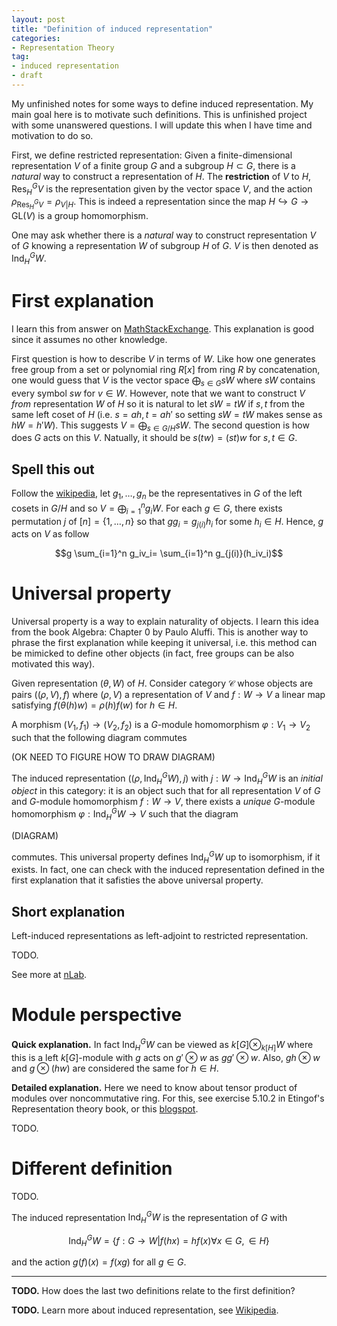 ```yaml
---
layout: post
title: "Definition of induced representation"
categories: 
- Representation Theory
tag: 
- induced representation
- draft
---
```


My unfinished notes for some ways to define induced
representation. My main goal here is to motivate such 
definitions. This is unfinished project 
with some unanswered questions. I will
update this when I have time and motivation to do so. 

First, we define restricted representation: Given 
a finite-dimensional representation $V$ of a 
finite group $G$ and a subgroup 
$H\subset G$, there is a *natural* way to construct 
a representation of $H$. The **restriction** of $V$
to $H$, 
$\text{Res}_H^G V$ is the representation 
given by the vector space $V$, and the action 
$\rho_{\text{Res}_H^G V}=\rho_{V|H}$. This 
is indeed a representation since the map 
$H \hookrightarrow G \rightarrow \text{GL}(V)$ is
a group homomorphism. 

One may ask whether there is a *natural* way to construct 
representation $V$ of $G$ knowing a representation $W$ of 
subgroup $H$ of $G$. $V$ is then denoted as 
$\text{Ind}_H^G W$.

# First explanation

I learn this from answer on 
[MathStackExchange](https://math.stackexchange.com/a/266687/58951). This explanation is good since it assumes no
other knowledge. 

First question is how to describe 
$V$ in terms of $W$. Like how one generates free group
from a set or polynomial ring $R[x]$ from ring $R$
by concatenation, one would guess that $V$ is 
the vector space $\bigoplus_{s\in G}sW$ where $sW$
contains every symbol $sw$ for $v\in W$. However, 
note that we want to construct $V$ *from* representation 
$W$ of $H$ so it is natural to let $sW=tW$ if 
$s,t$ from the same left coset of $H$ (i.e. 
$s=ah,t=ah'$ so setting $sW=tW$ makes sense as 
$hW=h'W$). This suggests $V=\bigoplus_{s\in G/H}sW$.
The second question is how does $G$ acts on this $V$. 
Natually, it should be $s(tw)=(st)w$ for $s,t\in G$. 

## Spell this out

Follow the [wikipedia](https://en.wikipedia.org/wiki/Induced_representation#Algebraic), 
let $g_1,\ldots, g_n$ be the representatives in $G$
of the left cosets in $G/H$ and so
$V=\bigoplus_{i=1}^n g_iW$. For each $g\in G$,
there exists permutation $j$ of $[n]=\{1,\ldots, n\}$
so that $gg_i=g_{j(i)}h_i$ for some $h_i\in H$.
Hence, $g$ acts on $V$ as follow

$$g \sum_{i=1}^n g_iv_i= \sum_{i=1}^n g_{j(i)}(h_iv_i)$$

# Universal property

Universal property is a way to explain naturality
of objects. I learn this idea from the book Algebra:
Chapter 0 by Paulo Aluffi. This is another way
to phrase the first explanation while keeping 
it universal, i.e. this method can be mimicked 
to define other objects (in fact, free groups
can be also motivated this way).

Given representation $(\theta,W)$ of $H$. Consider 
category $\mathcal{C}$ whose objects are pairs 
$((\rho,V),f)$ where $(\rho,V)$ a representation
of $V$ and $f:W\to V$ a linear map satisfying 
$f(\theta(h)w)=\rho(h)f(w)$ for $h\in H$. 

A morphism $(V_1,f_1) \to (V_2,f_2)$ is a 
$G$-module homomorphism $\varphi:V_1\to V_2$ 
such that the following diagram commutes

(OK NEED TO FIGURE HOW TO DRAW DIAGRAM)

The induced representation 
$((\rho, \text{Ind}_H^G W),j)$
with $j:W\to \text{Ind}_H^G W$
is an *initial object* in this category:
it is an object such that 
for all representation $V$ of $G$ and 
$G$-module homomorphism $f:W\to V$, 
there exists a *unique* $G$-module
homomorphism $\varphi:\text{Ind}_H^G W \to V$
such that the diagram 

(DIAGRAM)

commutes. This universal property defines
$\text{Ind}_H^G W$ up to isomorphism, 
if it exists. In fact, one can check 
with the induced representation defined
in the first explanation that it safisties
the above universal property. 

## Short explanation

Left-induced representations as left-adjoint
to restricted representation. 

TODO.

See more at [nLab](https://ncatlab.org/nlab/show/induced+representation). 

# Module perspective

**Quick explanation.**
In fact $\text{Ind}_H^G W$ can be viewed as 
$k[G] \otimes_{k[H]} W$ where 
this is a left $k[G]$-module with $g$ acts on
$g'\otimes w$ as $gg'\otimes w$. Also, 
$gh\otimes w$ and $g\otimes (hw)$ are considered
the same for $h\in H$. 

**Detailed explanation.**
Here we need to know about tensor product
of modules over noncommutative ring. 
For this, see exercise 5.10.2 in Etingof's
Representation theory book, or 
this [blogspot](https://mathstrek.blog/2015/01/31/tensor-product-over-noncommutative-rings/).

TODO. 

# Different definition

TODO.

The induced representation $\text{Ind}_H^G W$
is the representation of $G$ with

$$\text{Ind}_H^GW=\{f:G\to W|f(hx)=hf(x)
\forall x\in G, \in H\}$$

and the action $g(f)(x)=f(xg)$ for all $g\in G$.

---

**TODO.** How does the last two 
definitions relate to the first definition?

**TODO.** Learn more about induced representation,
see [Wikipedia](https://en.wikipedia.org/wiki/Induced_representation).